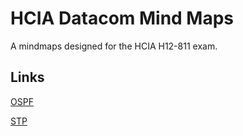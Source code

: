 # HCIA Datacom Mind Maps

A mindmaps designed for the HCIA H12-811 exam.

## Links 

[OSPF](https://github.com/ioneov/hcia.mindmaps/blob/main/maps/OSPF.pdf)

[STP](https://github.com/ioneov/hcia.mindmaps/blob/main/maps/STP.pdf)
